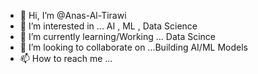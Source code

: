 - 👋 Hi, I’m @Anas-Al-Tirawi
- 👀 I’m interested in ... AI , ML , Data Science
- 🌱 I’m currently learning/Working  ... Data Scince 
- 💞️ I’m looking to collaborate on ...Building AI/ML Models 
- 📫 How to reach me ...

<!---
Anas-Al-Tirawi/MyCode is a ✨ special ✨ repository because its `README.md` (this file) appears on your GitHub profile.
You can click the Preview link to take a look at your changes.
--->
